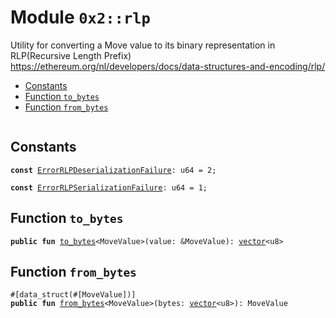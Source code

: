 
<a name="0x2_rlp"></a>

# Module `0x2::rlp`

Utility for converting a Move value to its binary representation in RLP(Recursive Length Prefix)
https://ethereum.org/nl/developers/docs/data-structures-and-encoding/rlp/


-  [Constants](#@Constants_0)
-  [Function `to_bytes`](#0x2_rlp_to_bytes)
-  [Function `from_bytes`](#0x2_rlp_from_bytes)


<pre><code></code></pre>



<a name="@Constants_0"></a>

## Constants


<a name="0x2_rlp_ErrorRLPDeserializationFailure"></a>



<pre><code><b>const</b> <a href="rlp.md#0x2_rlp_ErrorRLPDeserializationFailure">ErrorRLPDeserializationFailure</a>: u64 = 2;
</code></pre>



<a name="0x2_rlp_ErrorRLPSerializationFailure"></a>



<pre><code><b>const</b> <a href="rlp.md#0x2_rlp_ErrorRLPSerializationFailure">ErrorRLPSerializationFailure</a>: u64 = 1;
</code></pre>



<a name="0x2_rlp_to_bytes"></a>

## Function `to_bytes`



<pre><code><b>public</b> <b>fun</b> <a href="rlp.md#0x2_rlp_to_bytes">to_bytes</a>&lt;MoveValue&gt;(value: &MoveValue): <a href="">vector</a>&lt;u8&gt;
</code></pre>



<a name="0x2_rlp_from_bytes"></a>

## Function `from_bytes`



<pre><code>#[data_struct(#[MoveValue])]
<b>public</b> <b>fun</b> <a href="rlp.md#0x2_rlp_from_bytes">from_bytes</a>&lt;MoveValue&gt;(bytes: <a href="">vector</a>&lt;u8&gt;): MoveValue
</code></pre>

